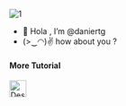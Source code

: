 ![1](https://user-images.githubusercontent.com/87335182/162678136-4810fcfe-df83-4d3a-ab77-92ee86a5d1dc.jpg)
- 👋 Hola , I’m @daniertg
- (>‿◠)✌ how about you ?


<h4>More Tutorial</h4>

<a href="https://medium.com/@febriandani00"><img src="https://i.postimg.cc/NFSQF6YD/download-1.png" alt="Description when image is not found" width="30" height="30"></a>
